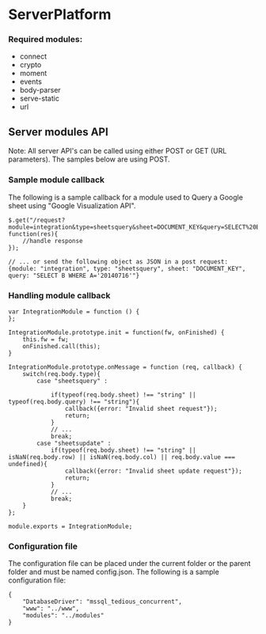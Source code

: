 # ServerPlatform #

### Required modules: ###
* connect
* crypto
* moment
* events
* body-parser
* serve-static
* url

## Server modules API ##

Note: All server API's can be called using either POST or GET (URL parameters). The samples below are using POST.


### Sample module callback ###
The following is a sample callback for a module used to Query a Google sheet using "Google Visualization API".

    $.get("/request?module=integration&type=sheetsquery&sheet=DOCUMENT_KEY&query=SELECT%20B%20WHERE%20A=%2720140716%27", function(res){
    	//handle response
    });
    
    // ... or send the following object as JSON in a post request:
    {module: "integration", type: "sheetsquery", sheet: "DOCUMENT_KEY", query: "SELECT B WHERE A='20140716'"}


### Handling module callback ###

	var IntegrationModule = function () {
	};
	
	IntegrationModule.prototype.init = function(fw, onFinished) {
	    this.fw = fw;
		onFinished.call(this);
	}
	
	IntegrationModule.prototype.onMessage = function (req, callback) {
		switch(req.body.type){
			case "sheetsquery" :
	
				if(typeof(req.body.sheet) !== "string" || typeof(req.body.query) !== "string"){
					callback({error: "Invalid sheet request"});
					return;
				}
				// ...
				break;
			case "sheetsupdate" :
				if(typeof(req.body.sheet) !== "string" || isNaN(req.body.row) || isNaN(req.body.col) || req.body.value === undefined){
					callback({error: "Invalid sheet update request"});
					return;
				}
				// ...
				break;
		}
	};
	 
	module.exports = IntegrationModule;












### Configuration file ###
The configuration file can be placed under the current folder or the parent folder and must be named config.json. The following is a sample configuration file:

	{
		"DatabaseDriver": "mssql_tedious_concurrent",
		"www": "../www",
		"modules": "../modules"
	}
